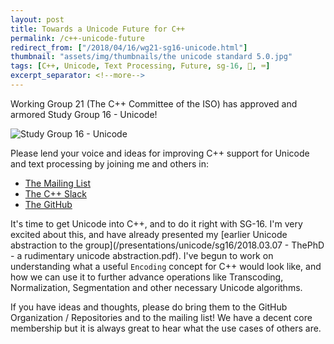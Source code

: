 ```yaml
---
layout: post
title: Towards a Unicode Future for C++
permalink: /c++-unicode-future
redirect_from: ["/2018/04/16/wg21-sg16-unicode.html"]
thumbnail: "assets/img/thumbnails/the unicode standard 5.0.jpg"
tags: [C++, Unicode, Text Processing, Future, sg-16, 🤝, ⌨️]
excerpt_separator: <!--more-->
---
```


Working Group 21 (The C++ Committee of the ISO) has approved and armored Study Group 16 - Unicode!

<!--more-->

![Study Group 16 - Unicode](https://avatars0.githubusercontent.com/u/37915533?s=200&v=4)

Please lend your voice and ideas for improving C++ support for Unicode and text processing by joining me and others in:


- [The Mailing List](http://www.open-std.org/mailman/listinfo/unicode)
- [The C++ Slack](https://cpplang.slack.com/messages/sg16-unicode)
- [The GitHub](https://github.com/sg16-unicode)

It's time to get Unicode into C++, and to do it right with SG-16. I'm very excited about this, and have already presented my [earlier Unicode abstraction to the group](/presentations/unicode/sg16/2018.03.07 - ThePhD - a rudimentary unicode abstraction.pdf). I've begun to work on understanding what a useful `Encoding` concept for C++ would look like, and how we can use it to further advance operations like Transcoding, Normalization, Segmentation and other necessary Unicode algorithms.

If you have ideas and thoughts, please do bring them to the GitHub Organization / Repositories and to the mailing list! We have a decent core membership but it is always great to hear what the use cases of others are.

